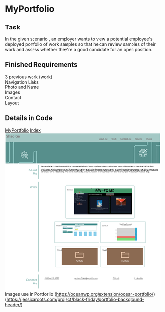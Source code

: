 # MyPortfolio

## Task
In the given scenario , an employer wants to view a potential employee's deployed portfolio of work samples
so that he can review samples of their work and assess whether they're a good candidate for an open position.


## Finished Requirements
3 previous work (work)\
Navigation Links\
Photo and Name\
Images\
Contact\
Layout

## Details in Code
[MyPortfolio](https://sg3606.github.io/MyPortfolio/.)
[Index](./index.html)\
![Website Screenshot1](./Assets/Screenshot/update.png)\
Images use in Portforlio
(https://oceanwp.org/extension/ocean-portfolio/)
(https://jessicaroots.com/project/black-friday/portfolio-background-header/)
